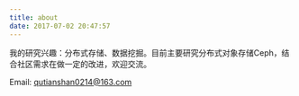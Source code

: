 ```yaml
---
title: about
date: 2017-07-02 20:47:57
---
```


我的研究兴趣：分布式存储、数据挖掘。目前主要研究分布式对象存储Ceph，结合社区需求在做一定的改进，欢迎交流。

Email: qutianshan0214@163.com
